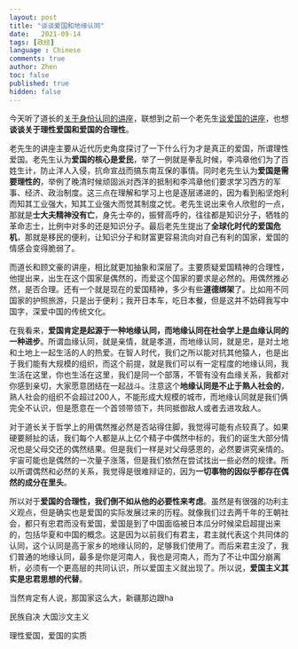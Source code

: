 ```yaml
---
layout: post
title: "谈谈爱国和地缘认同"
date:   2021-09-14
tags: [政经]
language : Chinese
comments: true
author: Zhen
toc: false
published: true
hidden: false
---
```

今天听了道长的[关于身份认同的讲座](https://youtu.be/zkiz2D6z_0Y)，联想到之前一个老先生[谈爱国的讲座](https://youtu.be/n8J0t7oKHTQ)，也想**谈谈关于理性爱国和爱国的合理性**。

老先生的讲座主要从近代历史角度探讨了一下什么行为才是真正的爱国，所谓理性爱国。老先生认为**爱国的核心是爱民**，举了一例就是拳乱时候，李鸿章他们为了百姓生计，防止洋人入侵，抗命宣战而搞东南互保的事情。同时老先生认为**爱国是需要理性的**，举例了晚清时候顽固派对西洋的抵制和李鸿章他们要求学习西方的军事、经济、政治制度。这三点在理解和学习上也是逐层递进的，因为看到船坚炮利而知其工业强大，知其工业强大而觉其制度之忧。老先生说出来令人欣慰的一点，那就是**士大夫精神没有亡**，身先士卒的，振臂高呼的，往往都是知识分子，牺牲的革命志士，比例中对多的还是知识分子。最后老先生提出了**全球化时代的爱国危机**，那就是移民的便利，让知识分子和财富更容易流向对自己有利的国家，爱国的情感会变得脆弱了。

而道长和顾文豪的讲座，相比就更加抽象和深层了。主要质疑爱国精神的合理性，他提出来，出生在这个国家是偶然的，而爱这个国家的要求是必然的。用偶然推必然，是否合理。还有一个就是现在的爱国精神，多少有些**道德绑架**了。比如用不同国家的护照旅游，只是出于便利；我开日本车，吃日本餐，但是这并不妨碍我写中国字，深爱中国的传统文化。

在我看来，**爱国肯定是起源于一种地缘认同，而地缘认同在社会学上是血缘认同的一种进步**。所谓血缘认同，就是亲情，就是孝道，而地缘认同，就是忠，是对土地和土地上一起生活的人的热爱。在智人时代，我们之所以能对抗其他猿人，也是出于我们能有大规模的组织，而这个前提，就是我们可以有一定程度的地缘认同，我生活在这里，你也生活在这里，我们是同一个部落，不管有没有血缘关系，我都对你感到亲切，大家愿意团结在一起战斗。注意这个**地缘认同是不止于熟人社会的**，熟人社会的组织不会超过200人，不能形成大规模的城市，而地缘认同就是我们俩完全不认识，但是愿意在一个首领带领下，共同抵御敌人或者去进攻敌人。

对于道长关于哲学上的用偶然推必然是否站得住脚，我觉得可能有点较真了。如果硬要掰扯的话，我们每个人都是从上亿个精子中偶然中标的，我们的诞生大部分情况也是父母交还的偶然结果。但是我们一样是对父母感恩的，必然要讲究亲情的。宇宙可能也是偶然的一次量子涨落，但是我们依然在尝试找出一些必然的规律。所以所谓偶然和必然的关系，我觉得是很难辩证的，因为**一切事物的因似乎都存在偶然的成分在里头**。

所以对于**爱国的合理性，我们倒不如从他的必要性来考虑**。虽然是有很强的功利主义观点，但是确实也是爱国的实际发展过来的历程。就像我们过去两千年的王朝社会，都只有忠君而没有爱国，爱国是到了中国面临被日本瓜分时候梁启超提出来的，包括华夏和中国的概念。这是因为以前我们有君主，君主就代表这个共同体的认同，这个认同是高于家乡的地缘认同的，足够我们使用了。而后来君主没了，我们普通的地缘认同，最多是你是河南人，我也是河南人，而为了不让中国分崩离析，必须有一个更高层的共同认识，所以爱国主义就出现了。所以说，**爱国主义其实是忠君思想的代替**。

当然肯定有人说，那国家这么大，新疆那边跟ha

民族自决 大国沙文主义 
 
 理性爱国，爱国的实质
<!--stackedit_data:
eyJoaXN0b3J5IjpbLTEyNzIzMDQyNTQsMTQxNzY0MjYsLTg1Mj
U2ODg4NCwtOTc5Nzg4ODA4XX0=
-->